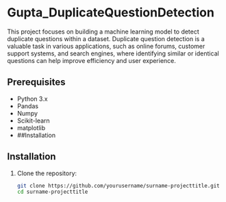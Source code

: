 # Gupta_DuplicateQuestionDetection
This project focuses on building a machine learning model to detect duplicate questions within a dataset. Duplicate question detection is a valuable task in various applications, such as online forums, customer support systems, and search engines, where identifying similar or identical questions can help improve efficiency and user experience.
## Prerequisites
- Python 3.x
- Pandas
- Numpy
- Scikit-learn
- matplotlib
- ##Installation
## Installation
1. Clone the repository:
   ```sh
   git clone https://github.com/yourusername/surname-projecttitle.git
   cd surname-projecttitle
